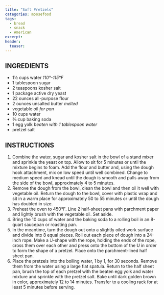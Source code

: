 ```yaml
---
title: "Soft Pretzels"
categories: moosefood
tags: 
  - bread
  - snack
  - American
excerpt:
header:
  teaser: 
---
```


## INGREDIENTS
* 1½ cups water *110°-115°F*
* 1 tablespoon sugar
* 2 teaspoons kosher salt
* 1 package active dry yeast
* 22 ounces all-purpose flour
* 2 ounces unsalted butter *melted*
* vegetable oil *for pan*
* 10 cups water
* ⅔ cup baking soda
* 1 egg yolk *beaten with 1 tablespoon water*
* pretzel salt

## INSTRUCTIONS
1. Combine the water, sugar and kosher salt in the bowl of a stand mixer and sprinkle the yeast on top. Allow to sit for 5 minutes or until the mixture begins to foam. Add the flour and butter and, using the dough hook attachment, mix on low speed until well combined. Change to medium speed and knead until the dough is smooth and pulls away from the side of the bowl, approximately 4 to 5 minutes.
2. Remove the dough from the bowl, clean the bowl and then oil it well with vegetable oil. Return the dough to the bowl, cover with plastic wrap and sit in a warm place for approximately 50 to 55 minutes or until the dough has doubled in size.
3. Preheat the oven to 450°F. Line 2 half-sheet pans with parchment paper and lightly brush with the vegetable oil. Set aside.
4. Bring the 10 cups of water and the baking soda to a rolling boil in an 8-quart saucepan or roasting pan.
5. In the meantime, turn the dough out onto a slightly oiled work surface and divide into 8 equal pieces. Roll out each piece of dough into a 24-inch rope. Make a U-shape with the rope, holding the ends of the rope, cross them over each other and press onto the bottom of the U in order to form the shape of a pretzel. Place onto the parchment-lined half sheet pan.
6. Place the pretzels into the boiling water, 1 by 1, for 30 seconds. Remove them from the water using a large flat spatula. Return to the half sheet pan, brush the top of each pretzel with the beaten egg yolk and water mixture and sprinkle with the pretzel salt. Bake until dark golden brown in color, approximately 12 to 14 minutes. Transfer to a cooling rack for at least 5 minutes before serving.
